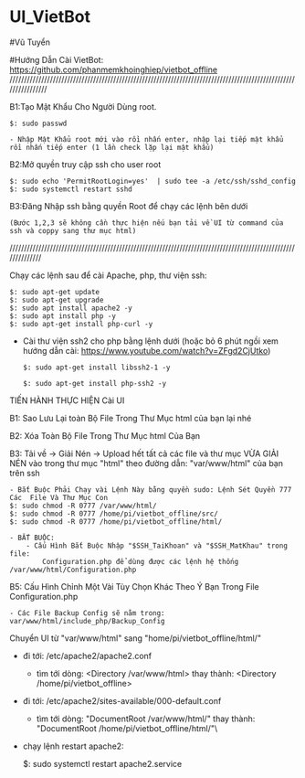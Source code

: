 # UI_VietBot

#Vũ Tuyển

#Hướng Dẫn Cài VietBot: https://github.com/phanmemkhoinghiep/vietbot_offline
////////////////////////////////////////////////////////////////////////////////////////////////////////////////

B1:Tạo Mật Khẩu Cho Người Dùng root.

	$: sudo passwd
 
	- Nhập Mật Khẩu root mới vào rồi nhấn enter, nhập lại tiếp mật khẩu rồi nhấn tiếp enter (1 lần check lặp lại mật khẩu)

B2:Mở quyền truy cập ssh cho user root

	$: sudo echo 'PermitRootLogin=yes'  | sudo tee -a /etc/ssh/sshd_config
	$: sudo systemctl restart sshd 

B3:Đăng Nhập ssh bằng quyền Root để chạy các lệnh bên dưới

	(Bước 1,2,3 sẽ không cần thực hiện nếu bạn tải về UI từ command của ssh và coppy sang thư mục html)
//////////////////////////////////////////////////////////////////////////////////////////////////////////////


Chạy các lệnh sau để cài Apache, php, thư viện ssh:

	$: sudo apt-get update
	$: sudo apt-get upgrade
	$: sudo apt install apache2 -y
	$: sudo apt install php -y
 	$: sudo apt-get install php-curl -y

- Cài thư viện ssh2 cho php bằng lệnh dưới (hoặc bỏ 6 phút ngồi xem hướng dẫn cài: https://www.youtube.com/watch?v=ZFgd2CjUtko)

	  $: sudo apt-get install libssh2-1 -y

	  $: sudo apt-get install php-ssh2 -y
	
TIẾN HÀNH THỰC HIỆN Cài UI
	
B1: Sao Lưu Lại toàn Bộ File Trong Thư Mục html của bạn lại nhé

B2: Xóa Toàn Bộ File Trong Thư Mục html Của Bạn

B3: Tải về -> Giải Nén -> Upload hết tất cả các file và thư mục VỪA GIẢI NÉN 
vào trong thư mục "html" theo đường dẫn: "var/www/html" của bạn trên ssh

	- Bắt Buộc Phải Chạy vài Lệnh Này bằng quyền sudo: Lệnh Sét Quyền 777 Các  File Và Thư Mục Con
	$: sudo chmod -R 0777 /var/www/html/
	$: sudo chmod -R 0777 /home/pi/vietbot_offline/src/
 	$: sudo chmod -R 0777 /home/pi/vietbot_offline/html/
	
	- BẮT BUỘC: 
		- Cấu Hình Bắt Buộc Nhập "$SSH_TaiKhoan" và "$SSH_MatKhau" trong file:
			Configuration.php để dùng được các lệnh hệ thống /var/www/html/Configuration.php

B5: Cấu Hình Chỉnh Một Vài Tùy Chọn Khác Theo Ý Bạn Trong File Configuration.php

	- Các File Backup Config sẽ nằm trong: var/www/html/include_php/Backup_Config

Chuyển UI từ "var/www/html" sang "home/pi/vietbot_offline/html/"

 - đi tới: /etc/apache2/apache2.conf 
	- tìm tới dòng: <Directory /var/www/html> thay thành: <Directory /home/pi/vietbot_offline>
	
 - đi tới: /etc/apache2/sites-available/000-default.conf
	- tìm tới dòng: "DocumentRoot /var/www/html/" thay thành: "DocumentRoot /home/pi/vietbot_offline/html/"\
 
 - chạy lệnh restart apache2:
   
	$: sudo systemctl restart apache2.service
